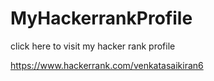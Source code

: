 # MyHackerrankProfile

click here to visit my hacker rank profile

https://www.hackerrank.com/venkatasaikiran6
